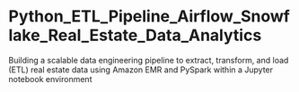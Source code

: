# Python_ETL_Pipeline_Airflow_Snowflake_Real_Estate_Data_Analytics
Building a scalable data engineering pipeline to extract, transform, and load (ETL) real estate data using Amazon EMR and PySpark within a Jupyter notebook environment 
